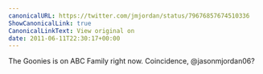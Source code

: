 ```yaml
---
canonicalURL: https://twitter.com/jmjordan/status/79676857674510336
ShowCanonicalLink: true
CanonicalLinkText: View original on
date: 2011-06-11T22:30:17+00:00
---
```

The Goonies is on ABC Family right now. Coincidence, @jasonmjordan06?